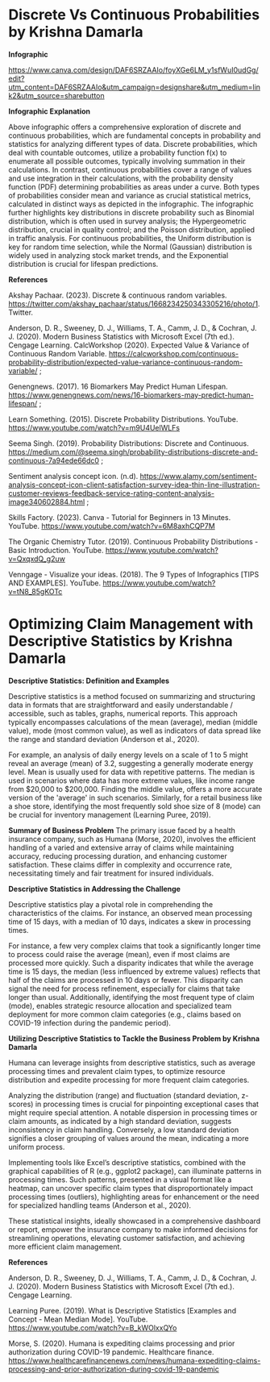 # Discrete Vs Continuous Probabilities by Krishna Damarla

**Infographic**

https://www.canva.com/design/DAF6SRZAAIo/foyXGe6LM_y1sfWuI0udGg/edit?utm_content=DAF6SRZAAIo&utm_campaign=designshare&utm_medium=link2&utm_source=sharebutton

**Infographic Explanation**

Above infographic offers a comprehensive exploration of discrete and continuous probabilities, which are fundamental concepts in probability and statistics for analyzing different types of data. Discrete probabilities, which deal with countable outcomes, utilize a probability function f(x) to enumerate all possible outcomes, typically involving summation in their calculations. In contrast, continuous probabilities cover a range of values and use integration in their calculations, with the probability density function (PDF) determining probabilities as areas under a curve. Both types of probabilities consider mean and variance as crucial statistical metrics, calculated in distinct ways as depicted in the infographic. The infographic further highlights key distributions in discrete probability such as Binomial distribution, which is often used in survey analysis; the Hypergeometric distribution, crucial in quality control; and the Poisson distribution, applied in traffic analysis. For continuous probabilities, the Uniform distribution is key for random time selection, while the Normal (Gaussian) distribution is widely used in analyzing stock market trends, and the Exponential distribution is crucial for lifespan predictions.

**References**

Akshay Pachaar. (2023). Discrete & continuous random variables. https://twitter.com/akshay_pachaar/status/1668234250343305216/photo/1. Twitter. 

Anderson, D. R., Sweeney, D. J., Williams, T. A., Camm, J. D., & Cochran, J. J. (2020). Modern Business Statistics with Microsoft Excel (7th ed.). Cengage Learning.
CalcWorkshop (2020). Expected Value & Variance of Continuous Random Variable. https://calcworkshop.com/continuous-probability-distribution/expected-value-variance-continuous-random-variable/ ;

Genengnews. (2017). 16 Biomarkers May Predict Human Lifespan. https://www.genengnews.com/news/16-biomarkers-may-predict-human-lifespan/ ;

Learn Something. (2015). Discrete Probability Distributions. YouTube. https://www.youtube.com/watch?v=m9U4UelWLFs

Seema Singh. (2019). Probability Distributions: Discrete and Continuous. https://medium.com/@seema.singh/probability-distributions-discrete-and-continuous-7a94ede66dc0 ;

Sentiment analysis concept icon. (n.d). https://www.alamy.com/sentiment-analysis-concept-icon-client-satisfaction-survey-idea-thin-line-illustration-customer-reviews-feedback-service-rating-content-analysis-image340602884.html ;

Skills Factory. (2023). Canva - Tutorial for Beginners in 13 Minutes. YouTube. https://www.youtube.com/watch?v=6M8axhCQP7M

The Organic Chemistry Tutor. (2019). Continuous Probability Distributions - Basic Introduction. YouTube. https://www.youtube.com/watch?v=QxqxdQ_g2uw

Venngage - Visualize your ideas. (2018). The 9 Types of Infographics [TIPS AND EXAMPLES]. YouTube. https://www.youtube.com/watch?v=tN8_85gKOTc




# Optimizing Claim Management with Descriptive Statistics by Krishna Damarla


**Descriptive Statistics: Definition and Examples**

Descriptive statistics is a method focused on summarizing and structuring data in formats that are straightforward and easily understandable / accessible, such as tables, graphs, numerical reports. This approach typically encompasses calculations of the mean (average), median (middle value), mode (most common value), as well as indicators of data spread like the range and standard deviation (Anderson et al., 2020).

For example, an analysis of daily energy levels on a scale of 1 to 5 might reveal an average (mean) of 3.2, suggesting a generally moderate energy level. Mean is usually used for data with repetitive patterns. The median is used in scenarios where data has more extreme values, like income range from $20,000 to $200,000. Finding the middle value, offers a more accurate version of the 'average' in such scenarios. Similarly, for a retail business like a shoe store, identifying the most frequently sold shoe size of 8 (mode) can be crucial for inventory management (Learning Puree, 2019).

**Summary of Business Problem**
The primary issue faced by a health insurance company, such as Humana (Morse, 2020), involves the efficient handling of a varied and extensive array of claims while maintaining accuracy, reducing processing duration, and enhancing customer satisfaction. These claims differ in complexity and occurrence rate, necessitating timely and fair treatment for insured individuals.

**Descriptive Statistics in Addressing the Challenge**

Descriptive statistics play a pivotal role in comprehending the characteristics of the claims. For instance, an observed mean processing time of 15 days, with a median of 10 days, indicates a skew in processing times.

For instance, a few very complex claims that took a significantly longer time to process could raise the average (mean), even if most claims are processed more quickly. Such a disparity indicates that while the average time is 15 days, the median (less influenced by extreme values) reflects that half of the claims are processed in 10 days or fewer. This disparity can signal the need for process refinement, especially for claims that take longer than usual. 
Additionally, identifying the most frequent type of claim (mode), enables strategic resource allocation and specialized team deployment for more common claim categories (e.g., claims based on COVID-19 infection during the pandemic period).

**Utilizing Descriptive Statistics to Tackle the Business Problem by Krishna Damarla**

Humana can leverage insights from descriptive statistics, such as average processing times and prevalent claim types, to optimize resource distribution and expedite processing for more frequent claim categories.

Analyzing the distribution (range) and fluctuation (standard deviation, z-scores) in processing times is crucial for pinpointing exceptional cases that might require special attention. A notable dispersion in processing times or claim amounts, as indicated by a high standard deviation, suggests inconsistency in claim handling. Conversely, a low standard deviation signifies a closer grouping of values around the mean, indicating a more uniform process.

Implementing tools like Excel’s descriptive statistics, combined with the graphical capabilities of R (e.g., ggplot2 package), can illuminate patterns in processing times. Such patterns, presented in a visual format like a heatmap, can uncover specific claim types that disproportionately impact processing times (outliers), highlighting areas for enhancement or the need for specialized handling teams (Anderson et al., 2020).

These statistical insights, ideally showcased in a comprehensive dashboard or report, empower the insurance company to make informed decisions for streamlining operations, elevating customer satisfaction, and achieving more efficient claim management.

**References**

Anderson, D. R., Sweeney, D. J., Williams, T. A., Camm, J. D., & Cochran, J. J. (2020). Modern Business Statistics with Microsoft Excel (7th ed.). Cengage Learning.

Learning Puree. (2019). What is Descriptive Statistics [Examples and Concept - Mean Median Mode]. YouTube. https://www.youtube.com/watch?v=B_kWOlxxQYo 

Morse, S. (2020). Humana is expediting claims processing and prior authorization during COVID-19 pandemic. Healthcare finance. 
https://www.healthcarefinancenews.com/news/humana-expediting-claims-processing-and-prior-authorization-during-covid-19-pandemic 
